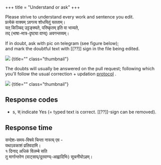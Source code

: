 +++
title = "Understand or ask"
+++

Please strive to understand every work and sentence you edit.  
प्रत्येकं वाक्यम् ऽवगत्य शोधयितुं यतताम्।  
यत् किञ्चिद् उट्टङ्क्यते, परिष्कृतम् इति वा भाव्यते,  
तद् (भाषा-मात्र-दृष्ट्या वाप्य्) अवगन्तव्यम्।

If in doubt, ask with pic on telegram (see figure below);  
and mark the doubtful text with [[??]] sign in the file being edited. 

![](../../images/telegram-doubts.png)
{title="" class="thumbnail"}

The doubts will usually be answered on the pull request; following which you'll follow the usual correction + updation [protocol](/groups/dyuganga/projects/text/git-workflow/5_sUchita-doSha-parihAra-prativachane) .

![](../../images/pull-request-doubt-clarification.png)
{title="" class="thumbnail"}

## Response codes
- s, स् indicate Yes (= typed text is correct. [[??]]-sign can be removed).

## Response time
सन्देश-समय-विषये चिन्ता नास्त्य् एव -  
यथाऽवकाशं प्रतिवदामि।  
१ दिनाद् अधिकं विलम्बे सति  
तु मार्गान्तरेण (वाट्साप्/दूरवाण्य्-आह्वादिभिः) सूचनीयोऽहम्।